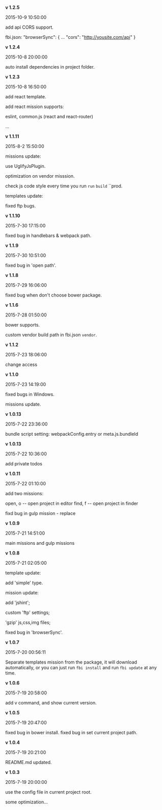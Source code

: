 **v 1.2.5**

2015-10-9 10:50:00

add api CORS support.

fbi.json:
"browserSync": {
  ...
  "cors": "http://yousite.com/api"
}


**v 1.2.4**

2015-10-8 20:00:00

auto install dependencies in project folder.


**v 1.2.3**

2015-10-8 16:50:00

add react template.

add react mission supports:

eslint, common.js (react and react-router)

...

**v 1.1.11**

2015-8-2 15:50:00

missions update:

use UglifyJsPlugin.

optimization on vendor misssion.

check js code style every time you run `run` `build` ``prod.

templates update:

fixed ftp bugs.


**v 1.1.10**

2015-7-30 17:15:00

fixed bug in handlebars & webpack path.


**v 1.1.9**

2015-7-30 10:51:00

fixed bug in 'open path'.


**v 1.1.8**

2015-7-29 16:06:00

fixed bug when don't choose bower package.


**v 1.1.6**

2015-7-28 01:50:00

bower supports.

custom vendor build path in fbi.json ` vendor `.


**v 1.1.2**

2015-7-23 18:06:00

change access


**v 1.1.0**

2015-7-23 14:19:00

fixed bugs in Windows.

missions update.


**v 1.0.13**

2015-7-22 23:36:00

bundle script setting:
webpackConfig.entry or meta.js.bundleId


**v 1.0.13**

2015-7-22 10:36:00

add private todos

**v 1.0.11**

2015-7-22 01:10:00

add two missions:

open, o         -- open project in editor
find, f         -- open project in finder

fixd bug in gulp mission - replace


**v 1.0.9**

2015-7-21 14:51:00

main missions and gulp missions

**v 1.0.8**

2015-7-21 02:05:00

template update:

add 'simple' type.


mission update:

add 'jshint';

custom 'ftp' settings;

'gzip' js,css,img files;

fixed bug in 'browserSync'.

**v 1.0.7**

2015-7-20 00:56:11

Separate templates mission from the package, it will download automatically,
or you can just run `fbi install`
and run `fbi update` at any time.

**v 1.0.6**

2015-7-19 20:58:00

add v command, and show current version.

**v 1.0.5**

2015-7-19 20:47:00

fixed bug in bower install.
fixed bug in set current project path.

**v 1.0.4**

2015-7-19 20:21:00

README.md updated.

**v 1.0.3**

2015-7-19 20:00:00

use the config file in current project root.

some optimization...
